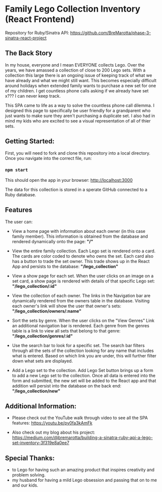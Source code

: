 # Family Lego Collection Inventory (React Frontend)

Repository for Ruby/Sinatra API: https://github.com/BreMarotta/phase-3-sinatra-react-project

## The Back Story

In my house, everyone and I mean EVERYONE collects Lego. Over the years, we have amassed a collection of close to 200 Lego sets. With a collection this large there is an ongoing issue of keeping track of what we have already and what we might still want. This becomes especially difficult around holidays when extended family wants to purchase a new set for one of my children. I get countless phone calls asking if we already have set x??? I can never keep track. 

This SPA came to life as a way to solve the countless phone call dilemma. I designed this page to specifically be user friendly for a grandparent who just wants to make sure they aren't purchasing a duplicate set. I also had in mind my kids who are excited to see a visual representation of all of thier sets. 

## Getting Started:
First, you will need to fork and clone this repository into a local directory. Once you navigate into the correct file, run:

### `npm start`
This should open the app in your browser: 
[http://localhost:3000](http://localhost:3000)

The data for this collection is stored in a sperate GitHub connected to a Ruby database. 

## Features
The user can:

* View a home page with information about each owner (in this case family member). This information is obtained from the database and rendered dynamically onto the page:    **"/"**

* View the entire family collection. Each Lego set is rendered onto a card. The cards are color coded to denote who owns the set. Each card also has a button to trade the set owner. This trade shows up in the React App and persists to the database:    **"/lego_collection"**

* View a show page for each set. When the user clicks on an image on a set card, a show page is rendered with details of that specific Lego set:    **"/lego_collection/:id"**

* View the collection of each owner. The links in the Navigation bar are dynamically rendered from the owners table in the database. Visiting each owner's link will show the user that owner's sets:    **"/lego_collection/owners/:name"**

* Sort the sets by genre. When the user clicks on the "View Genres" Link an additional navigation bar is rendered. Each genre from the genres table is a link to view all sets that belong to that genre:    **"/lego_collection/genres/:id"**

* Use the search bar to look for a specific set. The search bar filters through all the sets of the collection looking for any name that includes what is entered. Based on which link you are under, this will further filter down what sets are displayed. 

* Add a Lego set to the collection. Add Lego Set button brings up a form to add a new Lego set to the collection. Once all data is entered into the form and submitted, the new set will be added to the React app and that addition will persist into the database on the back end:    **"/lego_collection/new"**

## Additional Information:

* Please check out the YouTube walk through video to see all the SPA features: https://youtu.be/py0fa3kAmFk

* Also check out my blog about his project: https://medium.com/@bremarotta/building-a-sinatra-ruby-api-a-lego-set-inventory-3f319e8a0ee7



## Special Thanks:

* to Lego for having such an amazing product that inspires creativity and problem solving.
* my husband for having a mild Lego obsession and passing that on to me and our kids. 
